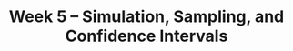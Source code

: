 ---
    title: Week 5 – Simulation, Sampling, and Confidence Intervals
    weekNumber: 5
    days:
      - date: 2024-4-29
        events:
          "**LEC 13**{: .label .label-lecture } Distributions and Sampling":
            "[CIT 10.0-10.4](https://inferentialthinking.com/chapters/10/Sampling_and_Empirical_Distributions.html)" 
          "<small><i><span style='display: inline-block; padding-left: 80px'><b>Keywords:</b> probability vs. empirical distribution, SRS, .sample, parameter, statistic </span></i></small>":
      - date: 2024-4-30
        events:          
          "**HW 3**{: .label .label-hw } **DataFrames, Control Flow, and Probability**":
          "**SUR**{: .label .label-survey } [Mid-Quarter Survey](https://forms.gle/nN6kvMyGn2QkPKHC8)":
      - date: 2024-5-1
        events:
          "**LEC 14**{: .label .label-lecture } Midterm Review":
          "**DISC 5**{: .label .label-disc } **Probability and Simulation**":
      - date: 2024-5-3
        events:
          
          "**EXAM**{: .label .label-exam } **Midterm Exam covers Lectures 1-12**":
---